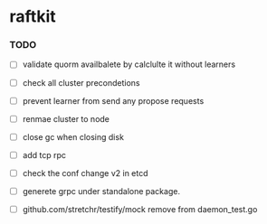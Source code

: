 # raftkit

### TODO 
- [ ] validate quorm availbalete by calclulte it without learners
- [ ] check all cluster precondetions
- [ ] prevent learner from send any propose requests 
- [ ] renmae cluster to node
- [ ] close gc when closing disk 
- [ ] add tcp rpc 
- [ ] check the conf change v2 in etcd
- [ ] generete grpc under standalone package. 
- [ ] github.com/stretchr/testify/mock remove from daemon_test.go



